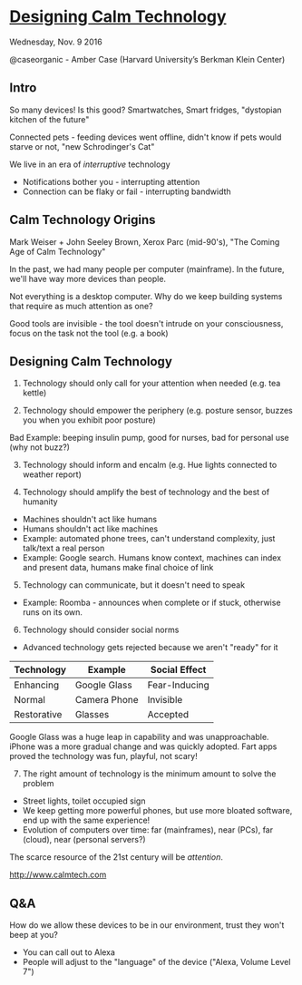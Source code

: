 # [Designing Calm Technology](https://qconsf.com/sf2016/presentation/designing-calm-technology)

Wednesday, Nov. 9 2016

@caseorganic - Amber Case (Harvard University’s Berkman Klein Center)

## Intro

So many devices! Is this good? Smartwatches, Smart fridges, "dystopian kitchen of the future"

Connected pets - feeding devices went offline, didn't know if pets would starve or not, "new Schrodinger's Cat"

We live in an era of _interruptive_ technology
* Notifications bother you - interrupting attention
* Connection can be flaky or fail - interrupting bandwidth

## Calm Technology Origins

Mark Weiser + John Seeley Brown, Xerox Parc (mid-90's), "The Coming Age of Calm Technology"

In the past, we had many people per computer (mainframe). In the future, we'll have way more devices than people.

Not everything is a desktop computer. Why do we keep building systems that require as much attention as one?

Good tools are invisible - the tool doesn't intrude on your consciousness, focus on the task not the tool (e.g. a book)

## Designing Calm Technology

1) Technology should only call for your attention when needed (e.g. tea kettle)

2) Technology should empower the periphery (e.g. posture sensor, buzzes you when you exhibit poor posture)

Bad Example: beeping insulin pump, good for nurses, bad for personal use (why not buzz?)

3) Technology should inform and encalm (e.g. Hue lights connected to weather report)

4) Technology should amplify the best of technology and the best of humanity
* Machines shouldn't act like humans
* Humans shouldn't act like machines
* Example: automated phone trees, can't understand complexity, just talk/text a real person
* Example: Google search. Humans know context, machines can index and present data, humans make final choice of link

5) Technology can communicate, but it doesn't need to speak
* Example: Roomba - announces when complete or if stuck, otherwise runs on its own.

6) Technology should consider social norms
* Advanced technology gets rejected because we aren't "ready" for it

| Technology | Example | Social Effect |
| --- | --- | --- |
| Enhancing | Google Glass | Fear-Inducing |
| Normal | Camera Phone | Invisible |
| Restorative | Glasses | Accepted |

Google Glass was a huge leap in capability and was unapproachable. iPhone was a more gradual change and was quickly adopted. Fart apps proved the technology was fun, playful, not scary!

7) The right amount of technology is the minimum amount to solve the problem
* Street lights, toilet occupied sign
* We keep getting more powerful phones, but use more bloated software, end up with the same experience!
* Evolution of computers over time: far (mainframes), near (PCs), far (cloud), near (personal servers?)

The scarce resource of the 21st century will be _attention_.

http://www.calmtech.com

## Q&A

How do we allow these devices to be in our environment, trust they won't beep at you?
* You can call out to Alexa
* People will adjust to the "language" of the device ("Alexa, Volume Level 7")
